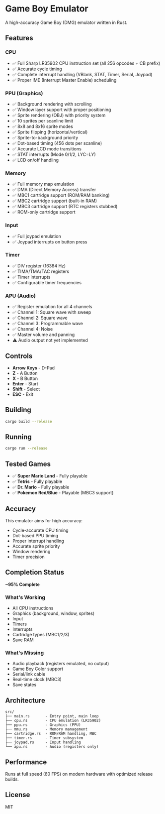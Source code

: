 # Game Boy Emulator

A high-accuracy Game Boy (DMG) emulator written in Rust.

## Features

### CPU
- ✅ Full Sharp LR35902 CPU instruction set (all 256 opcodes + CB prefix)
- ✅ Accurate cycle timing
- ✅ Complete interrupt handling (VBlank, STAT, Timer, Serial, Joypad)
- ✅ Proper IME (Interrupt Master Enable) scheduling

### PPU (Graphics)
- ✅ Background rendering with scrolling
- ✅ Window layer support with proper positioning
- ✅ Sprite rendering (OBJ) with priority system
- ✅ 10 sprites per scanline limit
- ✅ 8x8 and 8x16 sprite modes
- ✅ Sprite flipping (horizontal/vertical)
- ✅ Sprite-to-background priority
- ✅ Dot-based timing (456 dots per scanline)
- ✅ Accurate LCD mode transitions
- ✅ STAT interrupts (Mode 0/1/2, LYC=LY)
- ✅ LCD on/off handling

### Memory
- ✅ Full memory map emulation
- ✅ DMA (Direct Memory Access) transfer
- ✅ MBC1 cartridge support (ROM/RAM banking)
- ✅ MBC2 cartridge support (built-in RAM)
- ✅ MBC3 cartridge support (RTC registers stubbed)
- ✅ ROM-only cartridge support

### Input
- ✅ Full joypad emulation
- ✅ Joypad interrupts on button press

### Timer
- ✅ DIV register (16384 Hz)
- ✅ TIMA/TMA/TAC registers
- ✅ Timer interrupts
- ✅ Configurable timer frequencies

### APU (Audio)
- ✅ Register emulation for all 4 channels
- ✅ Channel 1: Square wave with sweep
- ✅ Channel 2: Square wave
- ✅ Channel 3: Programmable wave
- ✅ Channel 4: Noise
- ✅ Master volume and panning
- ⚠️ Audio output not yet implemented

## Controls

- **Arrow Keys** - D-Pad
- **Z** - A Button
- **X** - B Button
- **Enter** - Start
- **Shift** - Select
- **ESC** - Exit

## Building

```bash
cargo build --release
```

## Running

```bash
cargo run --release
```

## Tested Games

- ✅ **Super Mario Land** - Fully playable
- ✅ **Tetris** - Fully playable
- ✅ **Dr. Mario** - Fully playable
- ✅ **Pokemon Red/Blue** - Playable (MBC3 support)

## Accuracy

This emulator aims for high accuracy:

- Cycle-accurate CPU timing
- Dot-based PPU timing
- Proper interrupt handling
- Accurate sprite priority
- Window rendering
- Timer precision

## Completion Status

**~95% Complete**

### What's Working
- All CPU instructions
- Graphics (background, window, sprites)
- Input
- Timers
- Interrupts
- Cartridge types (MBC1/2/3)
- Save RAM

### What's Missing
- Audio playback (registers emulated, no output)
- Game Boy Color support
- Serial/link cable
- Real-time clock (MBC3)
- Save states

## Architecture

```
src/
├── main.rs       - Entry point, main loop
├── cpu.rs        - CPU emulation (LR35902)
├── ppu.rs        - Graphics (PPU)
├── mmu.rs        - Memory management
├── cartridge.rs  - ROM/RAM handling, MBC
├── timer.rs      - Timer subsystem
├── joypad.rs     - Input handling
└── apu.rs        - Audio (registers only)
```

## Performance

Runs at full speed (60 FPS) on modern hardware with optimized release builds.

## License

MIT

